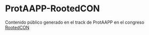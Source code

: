 # ProtAAPP-RootedCON
Contenido público generado en el track de ProtAAPP en el congreso [RootedCON](https://rootedcon.com)
